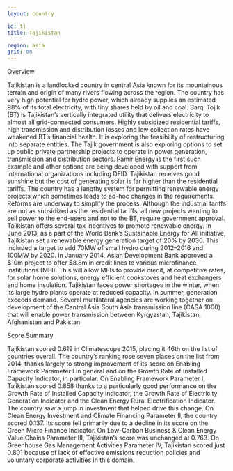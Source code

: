 ```yaml
---
layout: country

id: tj
title: Tajikistan

region: asia
grid: on
---
```

Overview

Tajikistan is a landlocked country in central Asia known for its mountainous terrain and origin of many rivers flowing across the region. The country has very high potential for hydro power, which already supplies an estimated 98% of its total electricity, with tiny shares held by oil and coal. 
Barqi Tojik (BT) is Tajikistan’s vertically integrated utility that delivers electricity to almost all grid-connected consumers. Highly subsidized residential tariffs, high transmission and distribution losses and low collection rates have weakened BT’s financial health. It is exploring the feasibility of restructuring into separate entities. The Tajik government is also exploring options to set up public private partnership projects to operate in power generation, transmission and distribution sectors. Pamir Energy is the first such example and other options are being developed with support from international organizations including DFID.
Tajikistan receives good sunshine but the cost of generating solar is far higher than the residential tariffs. The country has a lengthy system for permitting renewable energy projects which sometimes leads to ad-hoc changes in the requirements. Reforms are underway to simplify the process.  Although the industrial tariffs are not as subsidized as the residential tariffs, all new projects wanting to sell power to the end-users and not to the BT, require government approval. 
Tajikistan offers several tax incentives to promote renewable energy. In June 2013, as a part of the World Bank’s Sustainable Energy for All initiative, Tajikistan set a renewable energy generation target of 20% by 2030. This included a target to add 70MW of small hydro during 2012–2016 and 100MW by 2020. 
In January 2014, Asian Development Bank approved a $10m project to offer $8.8m in credit lines to various microfinance institutions (MFI). This will allow MFIs to provide credit, at competitive rates, for solar home solutions, energy efficient cookstoves and heat exchangers and home insulation. 
Tajikistan faces power shortages in the winter, when its large hydro plants operate at reduced capacity. In summer, generation exceeds demand. Several multilateral agencies are working together on development of the Central Asia South Asia transmission line (CASA 1000) that will enable power transmission between Kyrgyzstan, Tajikistan, Afghanistan and Pakistan.

Score Summary

Tajikistan scored 0.619 in Climatescope 2015, placing it 46th on the list of countries overall.  The country’s ranking rose seven places on the list from 2014, thanks largely to strong improvement of its score on Enabling Framework Parameter I in general and on the Growth Rate of Installed Capacity Indicator, in particular. 
On Enabling Framework Parameter I, Tajikistan scored 0.858 thanks to a particularly good performance on the Growth Rate of Installed Capacity Indicator, the Growth Rate of Electricity Generation Indicator and the Clean Energy Rural Electrification Indicator.  The country saw a jump in investment that helped drive this change.
On Clean Energy Investment and Climate Financing Parameter II, the country scored 0.137.  Its score fell primarily due to a decline in its score on the Green Micro Finance Indicator.
On Low-Carbon Business & Clean Energy Value Chains Parameter III, Tajikistan’s score was unchanged at 0.763. 
On Greenhouse Gas Management Activities Parameter IV, Tajikistan scored just 0.801 because of lack of effective emissions reduction policies and voluntary corporate activities in this domain.

